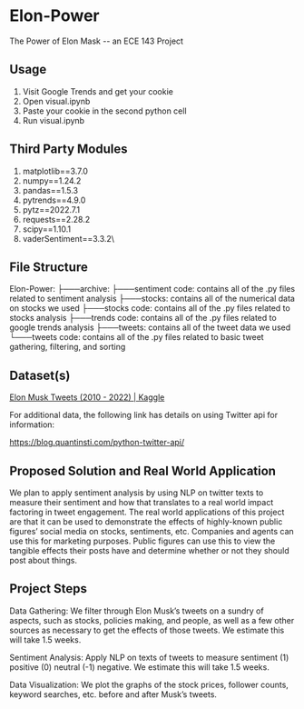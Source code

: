 # Elon-Power
The Power of Elon Mask -- an ECE 143 Project

## Usage

1. Visit Google Trends and get your cookie
2. Open visual.ipynb
3. Paste your cookie in the second python cell
4. Run visual.ipynb

## Third Party Modules

1. matplotlib==3.7.0
2. numpy==1.24.2
3. pandas==1.5.3
4. pytrends==4.9.0
5. pytz==2022.7.1
6. requests==2.28.2
7. scipy==1.10.1
8. vaderSentiment==3.3.2\

## File Structure

Elon-Power:
├───archive: 
├───sentiment code: contains all of the .py files related to sentiment analysis
├───stocks: contains all of the numerical data on stocks we used
├───stocks code: contains all of the .py files related to stocks analysis
├───trends code: contains all of the .py files related to google trends analysis
├───tweets: contains all of the tweet data we used
└───tweets code: contains all of the .py files related to basic tweet gathering, filtering, and sorting

## Dataset(s)

[Elon Musk Tweets (2010 - 2022) | Kaggle](https://www.kaggle.com/datasets/ayhmrba/elon-musk-tweets-2010-2021?select=2016.csv)

For additional data, the following link has details on using Twitter api for information:

https://blog.quantinsti.com/python-twitter-api/

## Proposed Solution and Real World Application

We plan to apply sentiment analysis by using NLP on twitter texts to measure their sentiment and how that translates to a real world impact factoring in tweet engagement. The real world applications of this project are that it can be used to demonstrate the effects of highly-known public figures’ social media on stocks, sentiments, etc. Companies and agents can use this for marketing purposes. Public figures can use this to view the tangible effects their posts have and determine whether or not they should post about things. 

## Project Steps

Data Gathering: We filter through Elon Musk’s tweets on a sundry of aspects, such as stocks, policies making, and people, as well as a few other sources as necessary to get the effects of those tweets. We estimate this will take 1.5 weeks.

Sentiment Analysis: Apply NLP on texts of tweets to measure sentiment (1) positive (0) neutral (-1) negative. We estimate this will take 1.5 weeks. 

Data Visualization: We plot the graphs of the stock prices, follower counts, keyword searches, etc. before and after Musk’s tweets.
 




